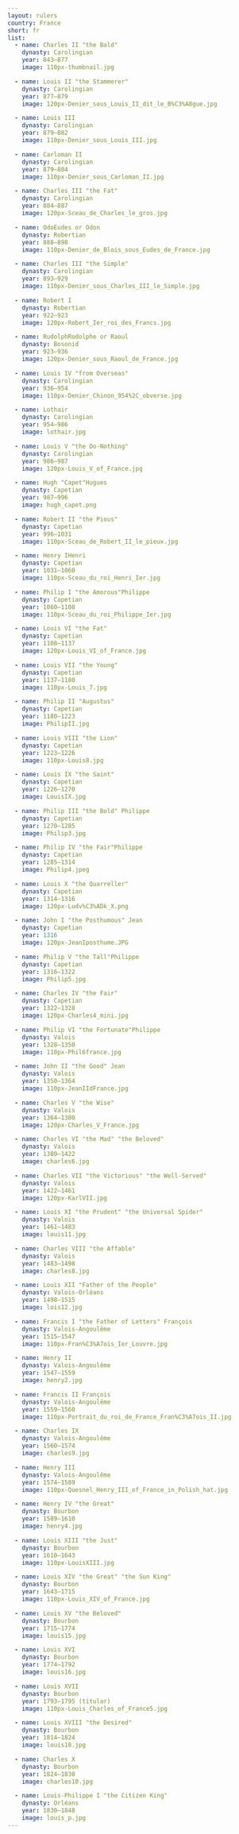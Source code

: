 ```yaml
---
layout: rulers
country: France
short: fr
list:
  - name: Charles II "the Bald"
    dynasty: Carolingian
    year: 843–877
    image: 110px-thumbnail.jpg

  - name: Louis II "the Stammerer"
    dynasty: Carolingian
    year: 877–879
    image: 120px-Denier_sous_Louis_II_dit_le_B%C3%A8gue.jpg

  - name: Louis III
    dynasty: Carolingian
    year: 879–882
    image: 110px-Denier_sous_Louis_III.jpg

  - name: Carloman II
    dynasty: Carolingian
    year: 879–884
    image: 110px-Denier_sous_Carloman_II.jpg

  - name: Charles III "the Fat"
    dynasty: Carolingian
    year: 884–887
    image: 120px-Sceau_de_Charles_le_gros.jpg

  - name: OdoEudes or Odon
    dynasty: Robertian
    year: 888–898
    image: 110px-Denier_de_Blois_sous_Eudes_de_France.jpg

  - name: Charles III "the Simple"
    dynasty: Carolingian
    year: 893–929
    image: 110px-Denier_sous_Charles_III_le_Simple.jpg

  - name: Robert I
    dynasty: Robertian
    year: 922–923
    image: 120px-Robert_Ier_roi_des_Francs.jpg

  - name: RudolphRodolphe or Raoul
    dynasty: Bosonid
    year: 923–936
    image: 120px-Denier_sous_Raoul_de_France.jpg

  - name: Louis IV "from Overseas"
    dynasty: Carolingian
    year: 936–954
    image: 110px-Denier_Chinon_954%2C_obverse.jpg

  - name: Lothair
    dynasty: Carolingian
    year: 954–986
    image: lothair.jpg

  - name: Louis V "the Do-Nothing"
    dynasty: Carolingian
    year: 986–987
    image: 120px-Louis_V_of_France.jpg

  - name: Hugh "Capet"Hugues
    dynasty: Capetian
    year: 987–996
    image: hugh_capet.png

  - name: Robert II "the Pious"
    dynasty: Capetian
    year: 996–1031
    image: 110px-Sceau_de_Robert_II_le_pieux.jpg

  - name: Henry IHenri
    dynasty: Capetian
    year: 1031–1060
    image: 110px-Sceau_du_roi_Henri_Ier.jpg

  - name: Philip I "the Amorous"Philippe
    dynasty: Capetian
    year: 1060–1108
    image: 110px-Sceau_du_roi_Philippe_Ier.jpg

  - name: Louis VI "the Fat"
    dynasty: Capetian
    year: 1108–1137
    image: 120px-Louis_VI_of_France.jpg

  - name: Louis VII "the Young"
    dynasty: Capetian
    year: 1137–1180
    image: 110px-Louis_7.jpg

  - name: Philip II "Augustus"
    dynasty: Capetian
    year: 1180–1223
    image: PhilipII.jpg

  - name: Louis VIII "the Lion"
    dynasty: Capetian
    year: 1223–1226
    image: 110px-Louis8.jpg

  - name: Louis IX "the Saint"
    dynasty: Capetian
    year: 1226–1270
    image: LouisIX.jpg

  - name: Philip III "the Bold" Philippe
    dynasty: Capetian
    year: 1270–1285
    image: Philip3.jpg

  - name: Philip IV "the Fair"Philippe
    dynasty: Capetian
    year: 1285–1314
    image: Philip4.jpeg

  - name: Louis X "the Quarreller"
    dynasty: Capetian
    year: 1314–1316
    image: 120px-Ludv%C3%ADk_X.png

  - name: John I "the Posthumous" Jean
    dynasty: Capetian
    year: 1316
    image: 120px-JeanIposthume.JPG

  - name: Philip V "the Tall"Philippe
    dynasty: Capetian
    year: 1316–1322
    image: Philip5.jpg

  - name: Charles IV "the Fair"
    dynasty: Capetian
    year: 1322–1328
    image: 120px-Charles4_mini.jpg

  - name: Philip VI "the Fortunate"Philippe
    dynasty: Valois
    year: 1328–1350
    image: 110px-Phil6france.jpg

  - name: John II "the Good" Jean
    dynasty: Valois
    year: 1350–1364
    image: 110px-JeanIIdFrance.jpg

  - name: Charles V "the Wise"
    dynasty: Valois
    year: 1364–1380
    image: 120px-Charles_V_France.jpg

  - name: Charles VI "the Mad" "the Beloved"
    dynasty: Valois
    year: 1380–1422
    image: charles6.jpg

  - name: Charles VII "the Victorious" "the Well-Served"
    dynasty: Valois
    year: 1422–1461
    image: 120px-KarlVII.jpg

  - name: Louis XI "the Prudent" "the Universal Spider"
    dynasty: Valois
    year: 1461–1483
    image: louis11.jpg

  - name: Charles VIII "the Affable"
    dynasty: Valois
    year: 1483–1498
    image: charles8.jpg

  - name: Louis XII "Father of the People"
    dynasty: Valois-Orléans
    year: 1498–1515
    image: lois12.jpg

  - name: Francis I "the Father of Letters" François
    dynasty: Valois-Angoulême
    year: 1515–1547
    image: 110px-Fran%C3%A7ois_Ier_Louvre.jpg

  - name: Henry II
    dynasty: Valois-Angoulême
    year: 1547–1559
    image: henry2.jpg

  - name: Francis II François
    dynasty: Valois-Angoulême
    year: 1559–1560
    image: 110px-Portrait_du_roi_de_France_Fran%C3%A7ois_II.jpg

  - name: Charles IX
    dynasty: Valois-Angoulême
    year: 1560–1574
    image: charles9.jpg

  - name: Henry III
    dynasty: Valois-Angoulême
    year: 1574–1589
    image: 110px-Quesnel_Henry_III_of_France_in_Polish_hat.jpg

  - name: Henry IV "the Great"
    dynasty: Bourbon
    year: 1589–1610
    image: henry4.jpg

  - name: Louis XIII "the Just"
    dynasty: Bourbon
    year: 1610–1643
    image: 110px-LouisXIII.jpg

  - name: Louis XIV "the Great" "the Sun King"
    dynasty: Bourbon
    year: 1643–1715
    image: 110px-Louis_XIV_of_France.jpg

  - name: Louis XV "the Beloved"
    dynasty: Bourbon
    year: 1715–1774
    image: louis15.jpg

  - name: Louis XVI
    dynasty: Bourbon
    year: 1774–1792
    image: louis16.jpg

  - name: Louis XVII
    dynasty: Bourbon
    year: 1793–1795 (titular)
    image: 110px-Louis_Charles_of_France5.jpg

  - name: Louis XVIII "the Desired"
    dynasty: Bourbon
    year: 1814–1824
    image: louis18.jpg

  - name: Charles X
    dynasty: Bourbon
    year: 1824–1830
    image: charles10.jpg

  - name: Louis-Philippe I "the Citizen King"
    dynasty: Orléans
    year: 1830–1848
    image: louis_p.jpg
---
```

